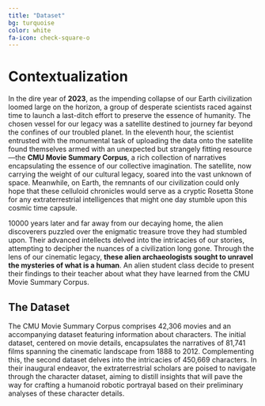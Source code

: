 ```yaml
---
title: "Dataset"
bg: turquoise
color: white
fa-icon: check-square-o
---
```


# Contextualization

<!-- pour la conclusion -->
<!-- December 2023, 19th, 11:23 AM. Voyager 1 is not responding. After 46 years of loyal service, this probe is now lost in space. At this day, it is the furthest object ever created by humans. It is 2.436563e+10km away from Earth. On-board, scientist let a message for the aliens that will find it. This message is a gold-plated audio-visual disc. It contains few symbols, images and sounds that are supposed to represent our world. -->

In the dire year of **2023**, as the impending collapse of our Earth civilization loomed large on the horizon, a group of desperate scientists raced against time to launch a last-ditch effort to preserve the essence of humanity. The chosen vessel for our legacy was a satellite destined to journey far beyond the confines of our troubled planet. In the eleventh hour, the scientist entrusted with the monumental task of uploading the data onto the satellite found themselves armed with an unexpected but strangely fitting resource—the **CMU Movie Summary Corpus**, a rich collection of narratives encapsulating the essence of our collective imagination. The satellite, now carrying the weight of our cultural legacy, soared into the vast unknown of space. Meanwhile, on Earth, the remnants of our civilization could only hope that these celluloid chronicles would serve as a cryptic Rosetta Stone for any extraterrestrial intelligences that might one day stumble upon this cosmic time capsule. 

10000 years later and far away from our decaying home, the alien discoverers puzzled over the enigmatic treasure trove they had stumbled upon. Their advanced intellects delved into the intricacies of our stories, attempting to decipher the nuances of a civilization long gone. Through the lens of our cinematic legacy, **these alien archaeologists sought to unravel the mysteries of what is a human**. An alien student class decide to present their findings to their teacher about what they have learned from the CMU Movie Summary Corpus.

## The Dataset

The CMU Movie Summary Corpus comprises 42,306 movies and an accompanying dataset featuring information about characters. The initial dataset, centered on movie details, encapsulates the narratives of 81,741 films spanning the cinematic landscape from 1888 to 2012. Complementing this, the second dataset delves into the intricacies of 450,669 characters. In their inaugural endeavor, the extraterrestrial scholars are poised to navigate through the character dataset, aiming to distill insights that will pave the way for crafting a humanoid robotic portrayal based on their preliminary analyses of these character details.

